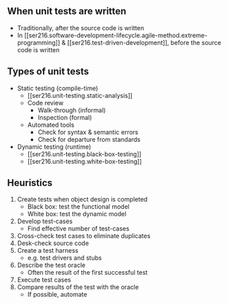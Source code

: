 
## When unit tests are written

- Traditionally, after the source code is written
- In [[ser216.software-development-lifecycle.agile-method.extreme-programming]] & [[ser216.test-driven-development]], before the source code is written

## Types of unit tests

- Static testing (compile-time)
    - [[ser216.unit-testing.static-analysis]]
    - Code review
        - Walk-through (informal)
        - Inspection (formal)
    - Automated tools
        - Check for syntax & semantic errors
        - Check for departure from standards
- Dynamic testing (runtime)
    - [[ser216.unit-testing.black-box-testing]]
    - [[ser216.unit-testing.white-box-testing]]

## Heuristics

1. Create tests when object design is completed
    - Black box: test the functional model
    - White box: test the dynamic model
2. Develop test-cases
    - Find effective number of test-cases
3. Cross-check test cases to eliminate duplicates
4. Desk-check source code
5. Create a test harness
    - e.g. test drivers and stubs
6. Describe the test oracle
    - Often the result of the first successful test
7. Execute test cases
8. Compare results of the test with the oracle
    - If possible, automate